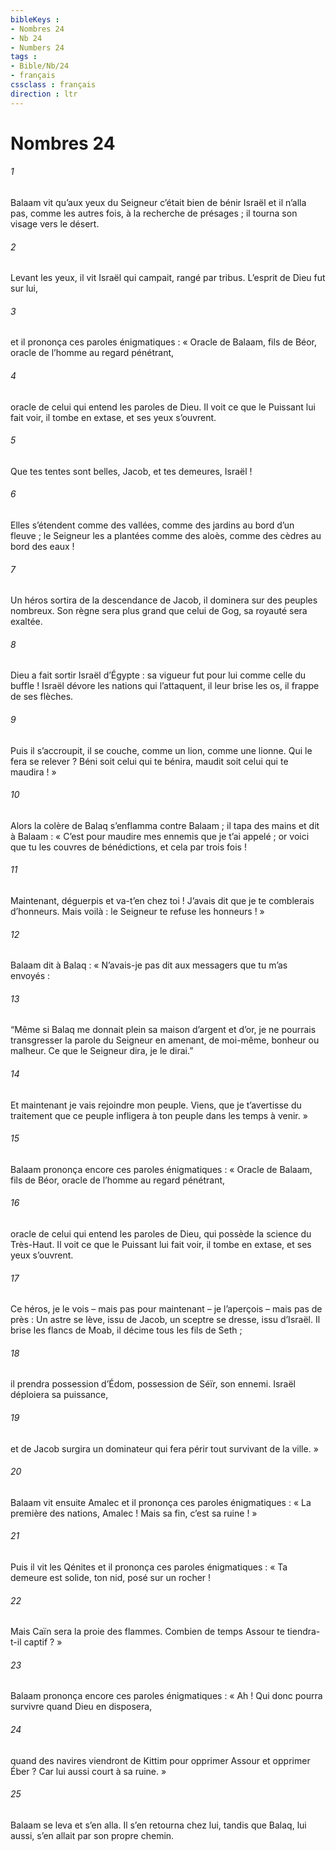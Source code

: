 ```yaml
---
bibleKeys : 
- Nombres 24
- Nb 24
- Numbers 24
tags : 
- Bible/Nb/24
- français
cssclass : français
direction : ltr
---
```


# Nombres 24

###### 1
Balaam vit qu’aux yeux du Seigneur c’était bien de bénir Israël et il n’alla pas, comme les autres fois, à la recherche de présages ; il tourna son visage vers le désert.
###### 2
Levant les yeux, il vit Israël qui campait, rangé par tribus. L’esprit de Dieu fut sur lui,
###### 3
et il prononça ces paroles énigmatiques :
« Oracle de Balaam, fils de Béor,
oracle de l’homme au regard pénétrant,
###### 4
oracle de celui qui entend les paroles de Dieu.
Il voit ce que le Puissant lui fait voir,
il tombe en extase, et ses yeux s’ouvrent.
###### 5
Que tes tentes sont belles, Jacob,
et tes demeures, Israël !
###### 6
Elles s’étendent comme des vallées,
comme des jardins au bord d’un fleuve ;
le Seigneur les a plantées comme des aloès,
comme des cèdres au bord des eaux !
###### 7
Un héros sortira de la descendance de Jacob,
il dominera sur des peuples nombreux.
Son règne sera plus grand que celui de Gog,
sa royauté sera exaltée.
###### 8
Dieu a fait sortir Israël d’Égypte :
sa vigueur fut pour lui comme celle du buffle !
Israël dévore les nations qui l’attaquent,
il leur brise les os,
il frappe de ses flèches.
###### 9
Puis il s’accroupit, il se couche,
comme un lion, comme une lionne.
Qui le fera se relever ?
Béni soit celui qui te bénira,
maudit soit celui qui te maudira ! »
###### 10
Alors la colère de Balaq s’enflamma contre Balaam ; il tapa des mains et dit à Balaam : « C’est pour maudire mes ennemis que je t’ai appelé ; or voici que tu les couvres de bénédictions, et cela par trois fois !
###### 11
Maintenant, déguerpis et va-t’en chez toi ! J’avais dit que je te comblerais d’honneurs. Mais voilà : le Seigneur te refuse les honneurs ! »
###### 12
Balaam dit à Balaq : « N’avais-je pas dit aux messagers que tu m’as envoyés :
###### 13
“Même si Balaq me donnait plein sa maison d’argent et d’or, je ne pourrais transgresser la parole du Seigneur en amenant, de moi-même, bonheur ou malheur. Ce que le Seigneur dira, je le dirai.”
###### 14
Et maintenant je vais rejoindre mon peuple. Viens, que je t’avertisse du traitement que ce peuple infligera à ton peuple dans les temps à venir. »
###### 15
Balaam prononça encore ces paroles énigmatiques :
« Oracle de Balaam, fils de Béor,
oracle de l’homme au regard pénétrant,
###### 16
oracle de celui qui entend les paroles de Dieu,
qui possède la science du Très-Haut.
Il voit ce que le Puissant lui fait voir,
il tombe en extase, et ses yeux s’ouvrent.
###### 17
Ce héros, je le vois – mais pas pour maintenant –
je l’aperçois – mais pas de près :
Un astre se lève, issu de Jacob,
un sceptre se dresse, issu d’Israël.
Il brise les flancs de Moab,
il décime tous les fils de Seth ;
###### 18
il prendra possession d’Édom,
possession de Séïr, son ennemi.
Israël déploiera sa puissance,
###### 19
et de Jacob surgira un dominateur
qui fera périr tout survivant de la ville. »
###### 20
Balaam vit ensuite Amalec et il prononça ces paroles énigmatiques :
« La première des nations, Amalec !
Mais sa fin, c’est sa ruine ! »
###### 21
Puis il vit les Qénites et il prononça ces paroles énigmatiques :
« Ta demeure est solide,
ton nid, posé sur un rocher !
###### 22
Mais Caïn sera la proie des flammes.
Combien de temps Assour te tiendra-t-il captif ? »
###### 23
Balaam prononça encore ces paroles énigmatiques :
« Ah ! Qui donc pourra survivre
quand Dieu en disposera,
###### 24
quand des navires viendront de Kittim
pour opprimer Assour et opprimer Éber ?
Car lui aussi court à sa ruine. »
###### 25
Balaam se leva et s’en alla. Il s’en retourna chez lui, tandis que Balaq, lui aussi, s’en allait par son propre chemin.
